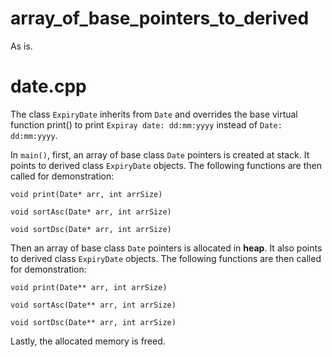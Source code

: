 # array_of_base_pointers_to_derived

As is.

# date.cpp

The class `ExpiryDate` inherits from `Date` and overrides the base virtual function print() to print `Expiray date: dd:mm:yyyy` instead of `Date: dd:mm:yyyy`.

In `main()`, first, an array of base class `Date` pointers is created at stack. It points to derived class `ExpiryDate` objects. The following functions are then called for demonstration: 

`void print(Date* arr, int arrSize)`

`void sortAsc(Date* arr, int arrSize)`

`void sortDsc(Date* arr, int arrSize)`

Then an array of base class `Date` pointers is allocated in **heap**. It also points to derived class `ExpiryDate` objects. The following functions are then called for demonstration:

`void print(Date** arr, int arrSize)`

`void sortAsc(Date** arr, int arrSize)`

`void sortDsc(Date** arr, int arrSize)`

Lastly, the allocated memory is freed.
